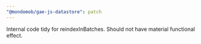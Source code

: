 ```yaml
---
"@mondomob/gae-js-datastore": patch
---
```


Internal code tidy for reindexInBatches. Should not have material functional effect.
